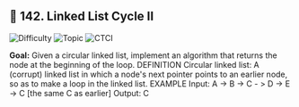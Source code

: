 ## 🧩 142. Linked List Cycle II

<p>
  <img alt="Difficulty" src="https://img.shields.io/badge/Implementation_Difficulty-Medium-yellow">

   <img alt="Topic" src="https://img.shields.io/badge/Topic-Linked%20List%20•%20Two%20Pointers-9b59b6?style=for-the-badge">
  
  <img alt="CTCI" src="https://img.shields.io/badge/Source-CTCI%202.8%20(Start Of the loop)-1e90ff?style=for-the-badge">
</p>

**Goal:** Given a circular linked list, implement an algorithm that returns the node at the
beginning of the loop.
DEFINITION
Circular linked list: A (corrupt) linked list in which a node's next pointer points to an earlier node, so
as to make a loop in the linked list.
EXAMPLE
Input: A -> B -> C - > D -> E -> C [the same C as earlier]
Output: C
